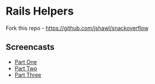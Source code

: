 # Rails Helpers

Fork this repo - <https://github.com/jshawl/snackoverflow>

## Screencasts

- [Part One](https://vimeo.com/124957208)
- [Part Two](https://vimeo.com/124957209)
- [Part Three](https://vimeo.com/124965289)